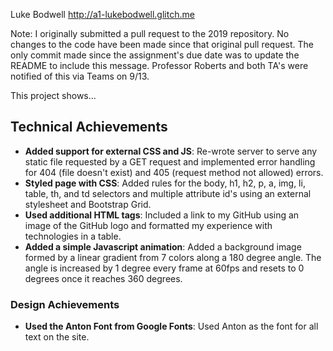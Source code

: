 Luke Bodwell
http://a1-lukebodwell.glitch.me

Note: I originally submitted a pull request to the 2019 repository. No changes to the code have been made since that original pull request. The only commit made since the assignment's due date was to update the README to include this message. Professor Roberts and both TA's were notified of this via Teams on 9/13.

This project shows...

## Technical Achievements
- **Added support for external CSS and JS**: Re-wrote server to serve any static file requested by a GET request and implemented error handling for 404 (file doesn't exist) and 405 (request method not allowed) errors.
- **Styled page with CSS**: Added rules for the body, h1, h2, p, a, img, li, table, th, and td selectors and multiple attribute id's using an external stylesheet and Bootstrap Grid.
- **Used additional HTML tags**: Included a link to my GitHub using an image of the GitHub logo and formatted my experience with technologies in a table.
- **Added a simple Javascript animation**: Added a background image formed by a linear gradient from 7 colors along a 180 degree angle. The angle is increased by 1 degree every frame at 60fps and resets to 0 degrees once it reaches 360 degrees.  

### Design Achievements
- **Used the Anton Font from Google Fonts**: Used Anton as the font for all text on the site.